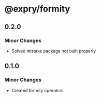 # @expry/formity

## 0.2.0

### Minor Changes

- Solved mistake package not built properly

## 0.1.0

### Minor Changes

- Created formity operators
